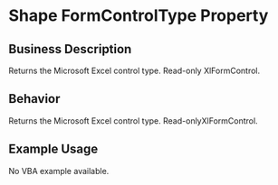 # Shape FormControlType Property

## Business Description
Returns the Microsoft Excel control type. Read-only XlFormControl.

## Behavior
Returns the Microsoft Excel control type. Read-onlyXlFormControl.

## Example Usage
No VBA example available.